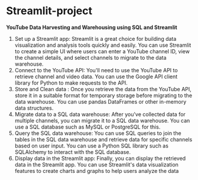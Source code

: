 # Streamlit-project
**YouTube Data Harvesting and Warehousing using SQL and Streamlit**


1.	Set up a Streamlit app: Streamlit is a great choice for building data visualization and analysis tools quickly and easily. You can use Streamlit to create a simple UI where users can enter a YouTube channel ID, view the channel details, and select channels to migrate to the data warehouse.
2.	Connect to the YouTube API: You'll need to use the YouTube API to retrieve channel and video data. You can use the Google API client library for Python to make requests to the API.
3.	Store and Clean data : Once you retrieve the data from the YouTube API, store it in a suitable format for temporary storage before migrating to the data warehouse. You can use pandas DataFrames or other in-memory data structures.
4.	Migrate data to a SQL data warehouse: After you've collected data for multiple channels, you can migrate it to a SQL data warehouse. You can use a SQL database such as MySQL or PostgreSQL for this.
5.	Query the SQL data warehouse: You can use SQL queries to join the tables in the SQL data warehouse and retrieve data for specific channels based on user input. You can use a Python SQL library such as SQLAlchemy to interact with the SQL database.
6.	Display data in the Streamlit app: Finally, you can display the retrieved data in the Streamlit app. You can use Streamlit's data visualization features to create charts and graphs to help users analyze the data

